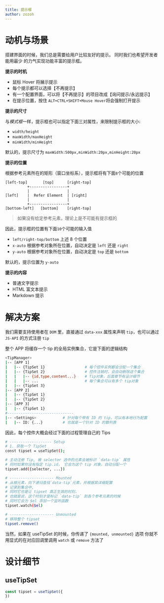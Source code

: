 ```yaml
---
title: 提示框
author: zozoh
---
```


# 动机与场景

搭建界面的时候，我们总是需要给用户比较友好的提示。 同时我们也希望开发者能用最少
的力气实现功能丰富的提示框。

**提示的时机**

- 鼠标 Hover 将展示提示
- 每个提示都可以选择【不再提示】
- 有一个配置界面，可以将【不再提示】的项目改成【询问提示/永远提示】
- 在提示位置，按住 `ALT+CTRL+SHIFT+Mouse Hover`将会强制打开提示

**提示的尺寸**

与*模式框*一样，提示框也可以指定下面三对属性，来限制提示框的大小:

- `width/height`
- `maxWidth/maxHeight`
- `minWidth/minHeight`

默认的，提示尺寸为 `maxWidth:500px,minWidth:20px,minHeight:20px`

**提示的位置**

根据参考元素所在的矩形（窗口坐标系），提示框将有下面`8`个可能的位置

```
[left-top]       [top]      [right-top]
          +-----------------+
          |                 |
[left]    |  Refer Element  | [right]
          |                 |
          +-----------------+
[bottom-left]   [bottom]    [right-top]
```

> 如果没有给定参考元素，理论上是不可能有提示框的

因此，提示框的位置有下面`10`个可能的输入值

- `left/right-top/bottom` 上述 8 个位置
- `x-auto` 根据参考对象所在位置，自动决定是 `left` 还是 `right`
- `y-auto` 根据参考对象所在位置，自动决定是 `top` 还是 `bottom`

默认的，提示位置为 `y-auto`

**提示的内容**

- 普通文字提示
- HTML 富文本提示
- Markdown 提示

# 解决方案

我们需要支持使用者在 `DOM` 里，直接通过 `data-xxx` 属性来声明 `tip`，也可以通过
`JS-API` 的方式注册 `tip`

整个 APP 将缓存一个 tip 的全局实例集合，它是下面的逻辑结构

```bash
<TipManager>
|-- [APP 1]
|   |-- {TipSet 1}                  # 每个控件实例都会分配一个集合
|   |-- {TipSet 2}                  # 控件注销时，会自动删除这个集合
|   |   |-- {id,type,content...}    # Tip对象，后面章节有设计细节
|   |   |-- ...                     # 每个集合可以有多个 tip对象
|   |-- {TipSet 3}
|-- [APP 2]
|   |-- {TipSet 1}
|   |-- {TipSet 2}
|-- [APP 3]
|   |-- {TipSet 1}
#------------------------------
|-- <Settings>            # 针对每个带有 ID 的 tip，可以有本地行为配置
|   |-- ID: {...}         # 也就是一个针对 ID 的散列表
```

因此，每个控件大概会经过下面的过程管理自己的 Tips

```bash
# ------------------- Setup
# 1. 获取一个 TipSet
const tipset = useTipSet();

# 主动注册 Tip, 被 selector 选中的元素会被标识 `data-tip` 属性
# 同时如果你没有指定 tip.id， 它会为这个 tip 对象，自动分配一个
tipset.add({selector, ...})

# -------------------- Mounted
# 从根元素，向下递归查找`data-tip`元素，并根据其详细配置
# 记录到集合中,
# 同时它也是让 tipset 真正生效的时刻，
# 也就是说，这个时刻才是标记 `data-tip` 到各个参考元素的时候
# 同时它会为 $el 添加一个监听函数
tipset.watch($el)

# -------------------- Unmounted
# 移除整个 tipset
tipset.remove()
```

当然，如果在 useTipSet 的时候，你传递了 `{mounted, unmounted}` 选项
你就不用显式的在对应回调里调用 `watch` 或 `remove` 方法了

# 设计细节

## useTipSet

```ts
const tipset = useTipSet({
})
```
